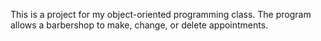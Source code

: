 This is a project for my object-oriented programming class. The program allows a barbershop to make, change, or delete appointments. 
